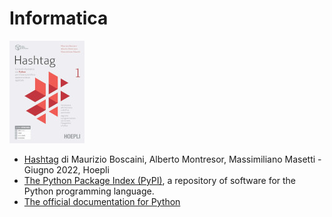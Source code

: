 # Informatica

![Hashtag](hashtag.jpg)

- [Hashtag](https://www.hoeplieditore.it/scuola/articolo/hashtag-maurizio-boscaini/9788836007622/2728)
di Maurizio Boscaini, Alberto Montresor, Massimiliano Masetti - Giugno 2022, Hoepli
- [The Python Package Index (PyPI)](https://pypi.org/), a repository of software for the Python programming language.
- [The official documentation for Python](https://docs.python.org/)
